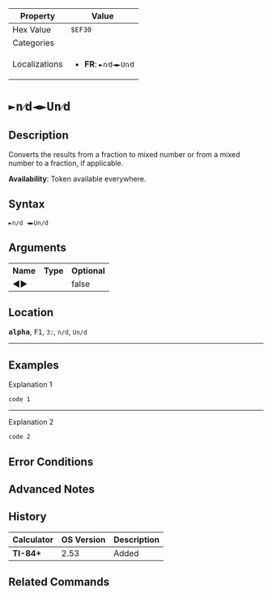| Property      | Value |
|---------------|-------|
| Hex Value     | `$EF30`|
| Categories    | <ul></ul> |
| Localizations | <ul><li><b>FR</b>: `►n⁄d◄►Un⁄d`</li></ul> |

# `►n⁄d◄►Un⁄d`

## Description
Converts the results from a fraction to mixed number or from a mixed number to a fraction, if applicable.


<b>Availability</b>: Token available everywhere.

## Syntax
`►n/d ◄►Un/d`

## Arguments
<table>
<tr><th>Name</th><th>Type</th><th>Optional</th></tr>

<tr><td>◄►</td><td></td><td>false</td></tr>

</table>

## Location
<tt><kbd><b>alpha</b></kbd></tt>, <kbd>F1</kbd>, `3:`, `n/d`, `Un/d`
<hr>

## Examples

Explanation 1
```ti-basic
code 1
```
---
Explanation 2
```ti-basic
code 2
```

## Error Conditions


## Advanced Notes


## History
| Calculator | OS Version | Description |
|------------|------------|-------------|
| <b>TI-84+</b> | 2.53 | Added

## Related Commands

    